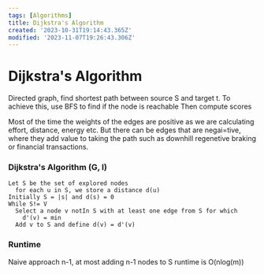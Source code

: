 ```yaml
---
tags: [Algorithms]
title: Dijkstra's Algorithm
created: '2023-10-31T19:14:43.365Z'
modified: '2023-11-07T19:26:43.306Z'
---
```


# Dijkstra's Algorithm
Directed graph, find shortest path between source S and target t.
To achieve this, use BFS to find if the node is reachable
Then compute scores

Most of the time the weights of the edges are positive as we are calculating effort, distance, energy etc. But there can be edges that are negai=tive, where they add value to taking the path such as downhill regenetive braking or financial transactions. 

### Dijkstra's Algorithm (G, l)
```
Let S be the set of explored nodes
  for each u in S, we store a distance d(u)
Initially S = |s| and d(s) = 0
While S!= V
  Select a node v notIn S with at least one edge from S for which
    d'(v) = min
  Add v to S and define d(v) = d'(v)
  ```

### Runtime
Naive approach n-1, at most adding n-1 nodes to S
runtime is O(nlog(m))

